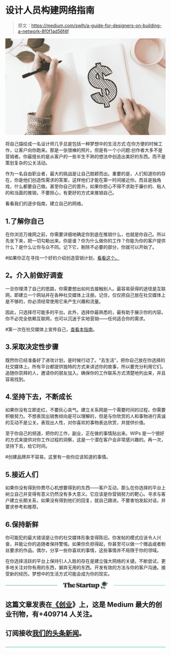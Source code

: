 # 设计人员构建网络指南

> 原文：<https://medium.com/swlh/a-guide-for-designers-on-building-a-network-8f0f1ad56f4f>

![](img/77775b8c8cb651aaa3edc85c241c7544.png)

将自己描绘成一名设计师几乎总是包括一种梦想中的生活方式:在你方便的时候工作，让客户向你跑来。那是一张很棒的照片。但是有一个小问题:创作者大多不是营销者。你最擅长的是从客户的一些半生不熟的想法中创造出美好的东西。而不是策划复杂的公关活动。

作为一名自由职业者，最大的挑战是让自己脱颖而出。重要的是，人们知道你的存在，你是他们创造性需求的答案，这样他们才能在第一时间接近你。而且是独角戏，什么都要自己做。甚至你自己的晋升。如果你担心不得不求助于廉价的、粘人的和当面的推销，不要担心，有更好的方式来推销自己。

看看我们的逐步指南，建立自己的网络。

## 1.了解你自己

在你浏览万维网之前，你需要详细地确定你到底在推销什么，也就是你自己。所以先坐下来，把一切勾勒出来。你是谁？你为什么做你的工作？你能为你的客户提供什么？是什么让你与众不同。记下它，剔除不必要的部分，你就可以开始了。

#如果你正在寻找一个好的介绍创造营销计划，[看看这个。](https://www.infoentrepreneurs.org/en/guides/create-your-marketing-strategy/)

## **2。介入前做好调查**

一旦你理清了自己的思路，你需要想出如何去接触别人。最容易获得的途径是互联网，即建立一个网站并在各种社交媒体上注册。记住，仅仅把自己放在社交媒体上是不够的，你必须经常使用它来产生兴趣和流量。

因此，只选择尽可能多的平台。此外，选择你最熟悉的，最有助于展示你的内容。你不必完全依赖互联网，也可以沉迷于实地营销——任何适合你的需求。

#第一次在社交媒体上宣传自己，[查看本指南](https://moz.com/beginners-guide-to-social-media)。

## 3.采取决定性步骤

既然你已经准备好了进攻计划，是时候行动了。“去生活”，把你自己放在你选择的社交媒体上。所有平台都提供独特的方式来讲述你的故事，所以要充分利用它们。追随你崇拜的人，邀请你的朋友加入。确保你的工作联系方式清楚地列出来，并且容易找到。

## 4.坚持下去，不断成长

如果你没有立即走红，不要灰心丧气。建立关系网是一个需要时间的过程，你需要积极努力。不想表现出销售倾向是可以理解的，但是与你欣赏的人和事物进行真诚的互动不是公关。表现出人性，对你喜欢的事物表达欣赏，并提供价值。

至于你自己的频道，把你的工作，副业，正在做的事情贴出来。WIPs 是一个很好的方式来提供对你工作过程的洞察，这是一个潜在客户会非常感兴趣的。再一次，坚持下去，给它时间。

#创建品牌并不容易。这里有一些你应该知道的事情。

## 5.接近人们

如果你没有得到你费尽心机想要得到的东西——客户互动，那么在你选择的平台上树立自己并变得有意义仍然没有多大意义。它应该是你营销努力的靶心。寻求与客户建立长期关系，如果没有得到他们的回复，就自己跟进。不要害怕发起对话，并要求参考和推荐。

## 6.保持新鲜

你可能犯的最大错误是让你的社交媒体形象变得陈旧。你发帖的模式应该令人兴奋，并能让你的追随者保持警惕。如果你负担得起，你甚至可以做一个赠品或者粉丝要求的作品。偶尔，分享一些你喜欢的事情，这些事情并不局限于你的领域。

在你选择活跃的平台上保持引人入胜的存在是建立强大网络的关键。不断尝试，更多地关注对你有用的东西，摒弃无用的东西。开发有效的方法与你的客户沟通。接受新的经历。梦想中的生活方式可能会成为你的现实。

[![](img/308a8d84fb9b2fab43d66c117fcc4bb4.png)](https://medium.com/swlh)

## 这篇文章发表在[《创业](https://medium.com/swlh)》上，这是 Medium 最大的创业刊物，有+409714 人关注。

## 订阅接收[我们的头条新闻](http://growthsupply.com/the-startup-newsletter/)。

[![](img/b0164736ea17a63403e660de5dedf91a.png)](https://medium.com/swlh)